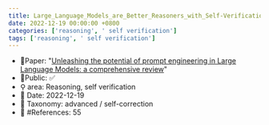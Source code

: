 ```yaml
---
title: Large_Language_Models_are_Better_Reasoners_with_Self-Verification
date: 2022-12-19 00:00:00 +0800
categories: ['reasoning', ' self verification']
tags: ['reasoning', ' self verification']
---
```


- 📙Paper: "[Unleashing the potential of prompt engineering in Large Language Models: a comprehensive review](https://www.semanticscholar.org/paper/Unleashing-the-potential-of-prompt-engineering-in-a-Chen-Zhang/595c8d39a6155354fd7d8f62a4441be5c82e68da)"
- 🔑Public: ✅
- ⚲ area: Reasoning,  self verification
- 📅 Date: 2022-12-19
- 🔎 Taxonomy: advanced / self-correction
- 📝 #References: 55
